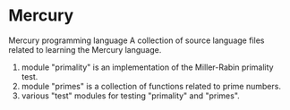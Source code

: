 # Mercury
Mercury programming language
A collection of source language files related to learning the Mercury language.
  1. module "primality" is an implementation of the Miller-Rabin primality test.
  2. module "primes" is a collection of functions related to prime numbers.
  3. various "test" modules for testing "primality" and "primes".
